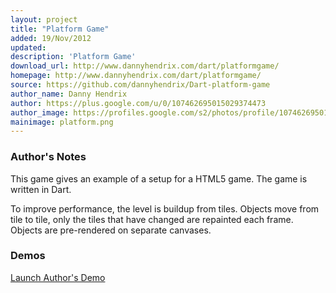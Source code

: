 ```yaml
---
layout: project
title: "Platform Game"
added: 19/Nov/2012
updated: 
description: 'Platform Game'
download_url: http://www.dannyhendrix.com/dart/platformgame/
homepage: http://www.dannyhendrix.com/dart/platformgame/
source: https://github.com/dannyhendrix/Dart-platform-game
author_name: Danny Hendrix
author: https://plus.google.com/u/0/107462695015029374473
author_image: https://profiles.google.com/s2/photos/profile/107462695015029374473
mainimage: platform.png
---
```


### Author's Notes

This game gives an example of a setup for a HTML5 game. The game is written in Dart.

To improve performance, the level is buildup from tiles. Objects move from tile to tile, only the tiles that have changed are repainted each frame. 
Objects are pre-rendered on separate canvases.

### Demos

[Launch Author's Demo](http://www.dannyhendrix.com/dart/platformgame/)
